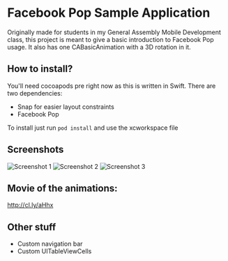 # Facebook Pop Sample Application
Originally made for students in my General Assembly Mobile Development class, this project is meant to give a basic introduction to Facebook Pop usage. It also has one CABasicAnimation with a 3D rotation in it.

## How to install?
You'll need cocoapods pre right now as this is written in Swift. There are two dependencies:
- Snap for easier layout constraints
- Facebook Pop

To install just run `pod install` and use the xcworkspace file

## Screenshots
![Screenshot 1](https://s3.amazonaws.com/f.cl.ly/items/0W3D1Q160T241u0s2X2l/IMG_4390.PNG "Start Screen")
![Screenshot 2](https://s3.amazonaws.com/f.cl.ly/items/372624463W361H3P1C1E/IMG_4391.PNG "Detail Screen")
![Screenshot 3](https://s3.amazonaws.com/f.cl.ly/items/1a0P3Q3r2Y1l113e471b/IMG_4392.PNG "Detail Screen scaled back")

## Movie of the animations:
http://cl.ly/aHhx

## Other stuff
- Custom navigation bar
- Custom UITableViewCells
